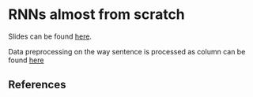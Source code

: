 # RNNs almost from scratch

Slides can be found [here](https://docs.google.com/presentation/d/1u-wostx8HpnWmWHwvzrln_8N87o5EjD0FiTzT49IU_c/edit?usp=sharing).

Data preprocessing on the way sentence is processed as column can be found [here](https://github.com/pytorch/examples/blob/master/word_language_model/main.py#L64)

References
- 
